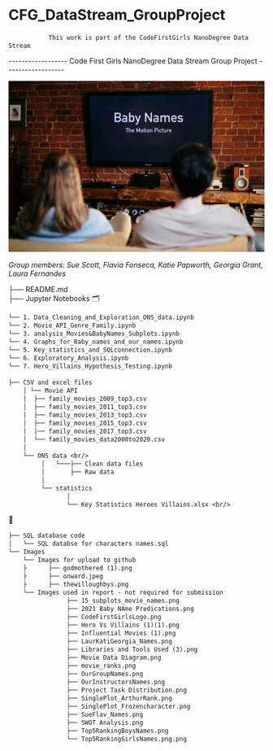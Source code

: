# CFG_DataStream_GroupProject
               This work is part of the CodeFirstGirls NanoDegree Data Stream 


------------------ Code First Girls NanoDegree Data Stream Group Project ------------------


![](https://github.com/Fernandes2692/CFG_DataStream_GroupProject/blob/main/Images/BabyNames_Movie.jpeg)

*Group members: Sue Scott, Flavia Fonseca, Katie Papworth, Georgia Grant, Laura Fernandes*

├── README.md <br/>
├── Jupyter Notebooks :card_index_dividers: 

    └── 1. Data_Cleaning_and_Exploration_ONS_data.ipynb 
    └── 2. Movie_API_Genre_Family.ipynb 
    └── 3. analysis_Movies&BabyNames_Subplots.ipynb
    └── 4. Graphs_for_Baby_names_and_our_names.ipynb
    └── 5. Key_statistics_and_SQLconnection.ipynb
    └── 6. Exploratory_Analysis.ipynb 
    └── 7. Hero_Villains_Hypothesis_Testing.ipynb 

    ├── CSV and excel files
        │ └── Movie API
        │  ├── family_movies_2009_top3.csv 
        │  ├── family_movies_2011_top3.csv 
        │  ├── family_movies_2013_top3.csv 
        │  ├── family_movies_2015_top3.csv 
        │  │── family_movies_2017_top3.csv
        │  └── family_movies_data2000to2020.csv
        │  
        └── ONS data <br/>
             │   └───├── Clean data files 
             │       ├── Raw data 
             │
             └── statistics 
                    │
                    └── Key Statistics Heroes Villains.xlsx <br/>
                   
:file_folder:
    
    ├── SQL database code
    │   └── SQL databse for characters names.sql
    └── Images
        └── Images for upload to github
        ├      ├── godmothered (1).png
        ├      ├── onward.jpeg
        ├      ├── thewilloughbys.png
        └── Images used in report - not required for submission
                    ├── 15_subplots_movie_names.png
                    ├── 2021 Baby NAme Predications.png
                    ├── CodeFirstGirlsLogo.png
                    ├── Hero Vs Villains (1)(1).png
                    ├── Influential Movies (1).png
                    ├── LaurKatiGeorgia_Names.png
                    ├── Libraries and Tools Used (3).png
                    ├── Movie Data Diagram.png
                    ├── movie_ranks.png
                    ├── OurGroupNames.png
                    ├── OurInstructorsNames.png
                    ├── Project Task Distribution.png
                    ├── SinglePlot_ArthurRank.png
                    ├── SinglePlot_Frozencharacter.png
                    ├── SueFlav_Names.png
                    ├── SWOT Analysis.png
                    ├── Top5RankingBoysNames.png
                    └── Top5RankingGirlsNames.png.png



